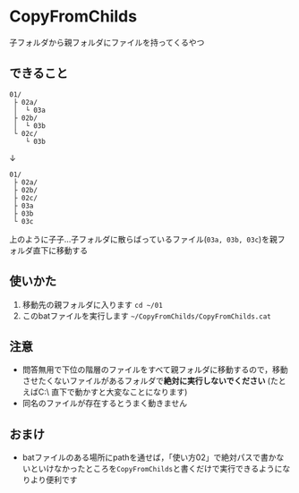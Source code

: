 # CopyFromChilds
子フォルダから親フォルダにファイルを持ってくるやつ

## できること
```
01/
 ├ 02a/
 │  └ 03a
 ├ 02b/
 │  └ 03b
 └ 02c/
    └ 03b
```
↓
```
01/
 ├ 02a/  
 ├ 02b/
 ├ 02c/
 ├ 03a
 ├ 03b
 └ 03c
```
上のように子子…子フォルダに散らばっているファイル(``03a, 03b, 03c``)を親フォルダ直下に移動する

## 使いかた
1. 移動先の親フォルダに入ります
  ```cd ~/01```
1. このbatファイルを実行します
  ```~/CopyFromChilds/CopyFromChilds.cat```

## 注意
- 問答無用で下位の階層のファイルをすべて親フォルダに移動するので，移動させたくないファイルがあるフォルダで**絶対に実行しないでください**
  (たとえばC:\\ 直下で動かすと大変なことになります)
- 同名のファイルが存在するとうまく動きません

## おまけ
- batファイルのある場所にpathを通せば，「使い方02」で絶対パスで書かないといけなかったところを```CopyFromChilds```と書くだけで実行できるようになりより便利です
